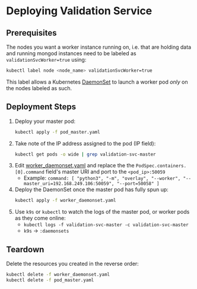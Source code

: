 # Deploying Validation Service

## Prerequisites

The nodes you want a worker instance running on, i.e. that are holding data and running 
mongod instances need to be labeled as `validationSvcWorker=true` using:
```bash
kubectl label node <node_name> validationSvcWorker=true
```

This label allows a Kubernetes [DaemonSet](https://kubernetes.io/docs/concepts/workloads/controllers/daemonset/) 
to launch a worker pod _only_ on the nodes labeled as such.

## Deployment Steps

1. Deploy your master pod:
    ```bash
    kubectl apply -f pod_master.yaml
    ```
2. Take note of the IP address assigned to the pod (IP field):
    ```bash
    kubectl get pods -o wide | grep validation-svc-master
    ```
3. Edit [worker_daemonset.yaml](./worker_daemonset.yaml) and replace the
the `PodSpec.containers.[0].command` field's master URI and port to the `<pod_ip>:50059`
   - Example: `command: [ "python3", "-m", "overlay", "--worker", "--master_uri=192.168.249.106:50059", "--port=50058" ]`
4. Deploy the DaemonSet once the master pod has fully spun up:
    ```bash
    kubectl apply -f worker_daemonset.yaml
    ```
5. Use `k9s` or `kubectl` to watch the logs of the master pod, or worker pods as they come online:
   - `kubectl logs -f validation-svc-master -c validation-svc-master`
   - `k9s` -> `:daemonsets`

## Teardown

Delete the resources you created in the reverse order:

```bash
kubectl delete -f worker_daemonset.yaml
kubectl delete -f pod_master.yaml
```